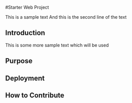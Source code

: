#Starter Web Project

This is a sample text
And this is the second line of the text

## Introduction

This is some more sample text
which will be used

## Purpose

## Deployment

## How to Contribute